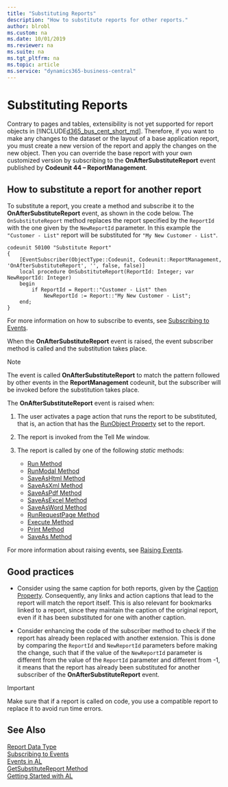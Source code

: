 ```yaml
---
title: "Substituting Reports"
description: "How to substitute reports for other reports."
author: blrobl
ms.custom: na
ms.date: 10/01/2019
ms.reviewer: na
ms.suite: na
ms.tgt_pltfrm: na
ms.topic: article
ms.service: "dynamics365-business-central"
---
```


# Substituting Reports

Contrary to pages and tables, extensibility is not yet supported for report objects in [!INCLUDE[d365_bus_cent_short_md](includes/d365_bus_cent_short_md.md)]. Therefore, if you want to make any changes to the dataset or the layout of a base application report, you must create a new version of the report and apply the changes on the new object. Then you can override the base report with your own customized version by subscribing to the **OnAfterSubstituteReport** event published by **Codeunit 44 – ReportManagement**.

## How to substitute a report for another report

To substitute a report, you create a method and subscribe it to the **OnAfterSubstituteReport** event, as shown in the code below. The `OnSubstituteReport` method replaces the report specified by the `ReportId` with the one given by the `NewReportId` parameter. In this example the `"Customer - List"` report will be substituted for `"My New Customer - List"`.

```
codeunit 50100 "Substitute Report"
{
    [EventSubscriber(ObjectType::Codeunit, Codeunit::ReportManagement, 'OnAfterSubstituteReport', '', false, false)]
    local procedure OnSubstituteReport(ReportId: Integer; var NewReportId: Integer)
    begin
        if ReportId = Report::"Customer - List" then
            NewReportId := Report::"My New Customer - List";
    end;
}
```

For more information on how to subscribe to events, see [Subscribing to Events](devenv-subscribing-to-events.md). 

When the **OnAfterSubstituteReport** event is raised, the event subscriber method is called and the substitution takes place.

> [!NOTE]
> The event is called **OnAfterSubstituteReport** to match the pattern followed by other events in the **ReportManagement** codeunit, but the subscriber will be invoked before the substitution takes place.

The **OnAfterSubstituteReport** event is raised when:

1. The user activates a page action that runs the report to be substituted, that is, an action that has the [RunObject Property](properties/devenv-runobject-property.md) set to the report. 
2. The report is invoked from the Tell Me window.
3. The report is called by one of the following *static* methods:

    - [Run Method](methods-auto\report\reportinstance-run-method.md)
    - [RunModal Method](methods-auto\report\reportinstance-runmodal-method.md)
    - [SaveAsHtml Method](methods-auto\report\reportinstance-saveashtml-method.md)
    - [SaveAsXml Method](methods-auto\report\reportinstance-saveasxml-method.md)
    - [SaveAsPdf Method](methods-auto\report\reportinstance-saveaspdf-method.md)
    - [SaveAsExcel Method](methods-auto\report\reportinstance-saveasexcel-method.md)
    - [SaveAsWord Method](methods-auto\report\reportinstance-saveasword-method.md)
    - [RunRequestPage Method](methods-auto\report\reportinstance-runrequestpage-method.md)
    - [Execute Method](methods-auto\report\reportinstance-execute-method.md)
    - [Print Method](methods-auto\report\reportinstance-print-method.md)
    - [SaveAs Method](methods-auto\report\reportinstance-saveas-method.md)

For more information about raising events, see [Raising Events](devenv-raising-events.md).

## Good practices

- Consider using the same caption for both reports, given by the [Caption Property](properties/devenv-caption-property.md). Consequently, any links and action captions that lead to the report will match the report itself. This is also relevant for bookmarks linked to a report, since they maintain the caption of the original report, even if it has been substituted for one with another caption.

<!-- - Consider hiding the original report from the TellMe window if it is no longer valuable to all users. You can do this by setting the original report to [UsageCategory Property](properties/devenv-usagecategory-property.md) to **None**. -->

- Consider enhancing the code of the subscriber method to check if the report has already been replaced with another extension. This is done by comparing the `ReportId` and `NewReportId` parameters before making the change, such that if the value of the `NewReportId` parameter is different from the value of the `ReportId` parameter and different from -1, it means that the report has already been substituted for another subscriber of the **OnAfterSubstituteReport** event.

> [!IMPORTANT]
> Make sure that if a report is called on code, you use a compatible report to replace it to avoid run time errors.

## See Also
[Report Data Type](methods-auto/report/report-data-type.md)   
[Subscribing to Events](devenv-subscribing-to-events.md)   
[Events in AL](devenv-events-in-al.md)  
[GetSubstituteReport Method](methods-auto/report/report-getsubstitutereportid-method.md)   
[Getting Started with AL](devenv-get-started.md)  